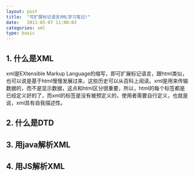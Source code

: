 ```yaml
---
layout: post
title:  "可扩展标记语言XML学习笔记!"
date:   2011-05-07 11:00:03
categories: xml
type: basic
---
```


## 1. 什么是XML

xml是EXtensible Markup Language的缩写，即可扩展标记语言，跟html类似，也可以说是基于html慢慢发展过来，这些历史可以从百科上阅读。xml是用来传输数据的，而不是显示数据，这点和html区分很重要，所以，html的每个标签都是已经定义好的了，而xml的标签是没有被预定义的，使用者需要自行定义，也就是说，xml具有自我描述性。



## 2. 什么是DTD

## 3. 用java解析XML

## 4. 用JS解析XML